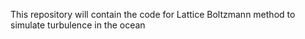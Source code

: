 This repository will contain the code for Lattice Boltzmann method to simulate turbulence in the ocean
